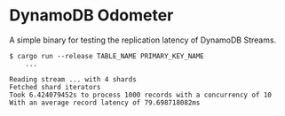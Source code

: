 # DynamoDB Odometer

A simple binary for testing the replication latency of DynamoDB Streams.

```
$ cargo run --release TABLE_NAME PRIMARY_KEY_NAME
    ...
    
Reading stream ... with 4 shards
Fetched shard iterators
Took 6.424079452s to process 1000 records with a concurrency of 10
With an average record latency of 79.698718082ms
```
